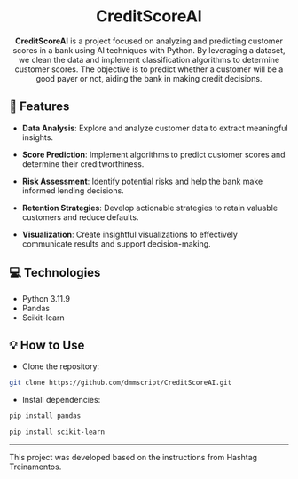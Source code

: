 <h1 align="center" style="font-weight: bold;">CreditScoreAI</h1>
<p align="center">
<b>CreditScoreAI</b> is a project focused on analyzing and predicting customer scores in a bank using AI techniques with Python. By leveraging a dataset, we clean the data and implement classification algorithms to determine customer scores. The objective is to predict whether a customer will be a good payer or not, aiding the bank in making credit decisions.
</p>

<h2 style="font-weight: bold;">📍 Features</h2>

- <b>Data Analysis</b>: Explore and analyze customer data to extract meaningful insights.

- <b>Score Prediction</b>: Implement algorithms to predict customer scores and determine their creditworthiness.

- <b>Risk Assessment</b>: Identify potential risks and help the bank make informed lending decisions.

- <b>Retention Strategies</b>: Develop actionable strategies to retain valuable customers and reduce defaults.

- <b>Visualization</b>: Create insightful visualizations to effectively communicate results and support decision-making.

<h2 style="font-weight: bold;"> 💻 Technologies</h2>

- Python 3.11.9
- Pandas
- Scikit-learn

<h2 style="font-weight: bold;">💡 How to Use</h2>

- Clone the repository:

```bash
git clone https://github.com/dmmscript/CreditScoreAI.git
```

- Install dependencies:

```bash
pip install pandas
```

```bash
pip install scikit-learn
```

---

This project was developed based on the instructions from Hashtag Treinamentos.
